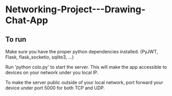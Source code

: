 # Networking-Project---Drawing-Chat-App

## To run

Make sure you have the proper python dependencies installed. (PyJWT, Flask, flask_socketio, sqlite3, ...)

Run 'python colo.py' to start the server. This will make the app accessible to devices on your network under you local IP.

To make the server public outside of your local network, port forward your device under port 5000 for both TCP and UDP.
